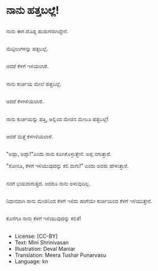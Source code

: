 # ನಾನು ಹತ್ತಬಲ್ಲೆ!

##
ನಾನು ಈಗ ದೊಡ್ಡ ಹುಡುಗನಾಗಿದ್ದೇನೆ. 

##
ಮೆಟ್ಟಿಲುಗಳನ್ನು ಹತ್ತಬಲ್ಲೆ.

##
ಆದರೆ ಕೆಳಗೆ ಇಳಿಯಲಾರೆ. 

##
ನಾನು ಕುರ್ಚಿಯ ಮೇಲೆ ಹತ್ತಬಲ್ಲೆ. 

##
ಆದರೆ ಕೆಳಗಿಳಿಯಲಾರೆ. 

##
ನಾನು ಕುರ್ಚಿಯನ್ನು ಹತ್ತಿ, ಅಲ್ಲಿಂದ ಮೇಜಿನ ಮೇಲೂ ಹತ್ತಬಲ್ಲೆ! 

##
ಆದರೆ ಮತ್ತೆ ಕೆಳಗಿಳಿಯಲಾರೆ. 

##
"ಅಪ್ಪಾ, ಅಪ್ಪಾ!"ಎಂದು ನಾನು ಕೂಗಿಕೊಳ್ಳುತ್ತೇನೆ. ಅಪ್ಪ ನಗುತ್ತಾರೆ. 

"ಸೋನೂ, ಕೆಳಗೆ ಇಳಿಯುವುದನ್ನು ಕಲಿ ಮಗು!" ಎಂದು ಅವರು ಹೇಳುತ್ತಾರೆ. 

##
ನನಗೆ ಭಯವಾಗುತ್ತದೆ. ಆದರೂ ನಾನು ಅಳುವುದಿಲ್ಲ. 

##
ನಿಧಾನವಾಗಿ ನಾನು ಮೇಜಿನಿಂದ ಕೆಳಗೆ ಇಳಿದು ಹಾಗೆಯೇ ಕುರ್ಚಿಯಿಂದ ಕೆಳಗೆ ಇಳಿಯುತ್ತೇನೆ. 

##
ಕೊನೆಗೂ ನಾನು ಕೆಳಗೆ ಇಳಿಯುವುದನ್ನು ಕಲಿತೆ! 

##
* License: [CC-BY]
* Text: Mini Shrinivasan
* Illustration: Deval Maniar
* Translation: Meera Tushar Punarvasu
* Language: kn

